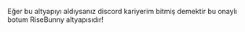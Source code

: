Eğer bu altyapıyı aldıysanız discord kariyerim bitmiş demektir bu onaylı botum RiseBunny altyapısıdır!